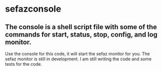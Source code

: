 # sefazconsole


## The console is a shell script file with some of the commands for start, status, stop, config, and log monitor.
Use the console for this code, it will start the sefaz monitor for you.
The sefaz monitor is still in development.
I am still writing the code and some tests for the code.

